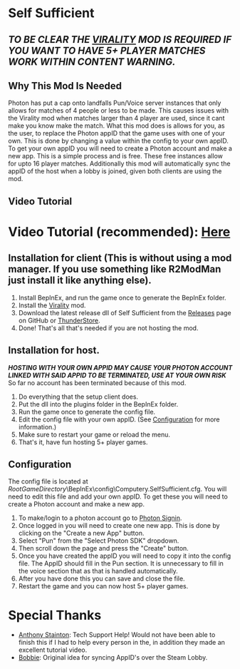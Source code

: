 # Self Sufficient

## ***TO BE CLEAR THE [VIRALITY](https://thunderstore.io/c/content-warning/p/MaxWasUnavailable/Virality/) MOD IS REQUIRED IF YOU WANT TO HAVE 5+ PLAYER MATCHES WORK WITHIN CONTENT WARNING.***

## Why This Mod Is Needed
Photon has put a cap onto landfalls Pun/Voice server instances that only allows for matches of 4 people or less to be made.
This causes issues with the Virality mod when matches larger than 4 player are used, since it cant make you know make the match.
What this mod does is allows for you, as the user, to replace the Photon appID that the game uses with one of your own.
This is done by changing a value within the config to your own appID.
To get your own appID you will need to create a Photon account and make a new app. This is a simple process and is free.
These free instances allow for upto 16 player matches.
Additionally this mod will automatically sync the appID of the host when a lobby is joined, given both clients are using the mod.

## Video Tutorial
# Video Tutorial (recommended): [Here](https://youtu.be/cmyiFDInYaU?si=vY65xUq5Jyfw8NEp)

## Installation for client (This is without using a mod manager. If you use something like R2ModMan just install it like anything else).
1. Install BepInEx, and run the game once to generate the BepInEx folder.
2. Install the [Virality](https://thunderstore.io/c/content-warning/p/MaxWasUnavailable/Virality/) mod.
3. Download the latest release dll of Self Sufficient from the [Releases](https://github.com/C0mputery/SelfSufficient/releases) page on GitHub or [ThunderStore](https://thunderstore.io/c/content-warning/p/Computery/Self_Sufficient/).
4. Done! That's all that's needed if you are not hosting the mod.

## Installation for host.
***HOSTING WITH YOUR OWN APPID MAY CAUSE YOUR PHOTON ACCOUNT LINKED WITH SAID APPID TO BE TERMINATED, USE AT YOUR OWN RISK*** </br>
So far no account has been terminated because of this mod. </br>
1. Do everything that the setup client does.
2. Put the dll into the plugins folder in the BepInEx folder.
3. Run the game once to generate the config file.
4. Edit the config file with your own appID. (See [Configuration](#Configuration) for more information.)
6. Make sure to restart your game or reload the menu.
7. That's it, have fun hosting 5+ player games.

## Configuration
The config file is located at *RootGameDirectory*\BepInEx\config\Computery.SelfSufficient.cfg.
You will need to edit this file and add your own appID. To get these you will need to create a Photon account and make a new app.

1. To make/login to a photon account go to [Photon Signin](https://id.photonengine.com/account/).
2. Once logged in you will need to create one new app. This is done by clicking on the "Create a new App" button.
4. Select "Pun" from the "Select Photon SDK" dropdown.
5. Then scroll down the page and press the "Create" button.
9. Once you have created the appID you will need to copy it into the config file. The AppID should fill in the Pun section. It is unnecessary to fill in the voice section that as that is handled automatically.
10. After you have done this you can save and close the file.
11. Restart the game and you can now host 5+ player games.

# Special Thanks
- [Anthony Stainton](https://github.com/ItzRock): Tech Support Help! Would not have been able to finish this if I had to help every person in the, in addition they made an excellent tutorial video.
- [Bobbie](https://github.com/legoandmars/Virality): Original idea for syncing AppID's over the Steam Lobby.
